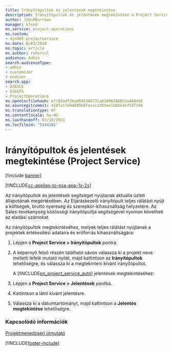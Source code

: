 ```yaml
---
title: Irányítópultok és jelentések megtekintése
description: Irányítópultok és jelentések megtekintése a Project Service szolgáltatásban
author: JohnPBurrows
manager: kfend
ms.service: project-operations
ms.custom:
- dyn365-projectservice
ms.date: 8/03/2018
ms.topic: article
ms.author: ruhercul
audience: Admin
search.audienceType:
- admin
- customizer
- enduser
search.app:
- D365CE
- D365PS
- ProjectOperations
ms.openlocfilehash: efc03adf2bad942386731a6189828802aa468d42
ms.sourcegitcommit: 418fa1fe9d605b8faccc2d5dee1b04b4e753f194
ms.translationtype: HT
ms.contentlocale: hu-HU
ms.lasthandoff: 02/10/2021
ms.locfileid: "5144101"
---
```

# <a name="view-dashboards-and-reports-project-service"></a>Irányítópultok és jelentések megtekintése (Project Service)

[!include [banner](../includes/psa-now-project-operations.md)]

[!INCLUDE[cc-applies-to-psa-app-1x-2x](../includes/cc-applies-to-psa-app-1x-2x.md)]

Az irányítópultok és jelentések segítséget nyújtanak aktuális üzleti állapotának megértésében. Az Eljáráskezelő irányítópult teljes rálátást nyújt a költségek, bruttó nyereség és szerepkör-kihasználtság helyzetére. Az Sales-tevékenység közösségi irányítópultja segítségével nyomon követheti az eladási számokat.  
  
 Az irányítópultok megtekintéséhez, melyek teljes rálátást nyújtanak a projektek értékesítési adataira és erőforrás kihasználtságára:  
  
1. Lépjen a **Project Service > Irányítópultok** pontra.  
  
2. A képernyő felső részén található sávon válassza ki a projekt neve melletti lefelé mutató nyilat, majd kattintson az **Irányítópultok** lehetőségre, és válassza ki a megtekinteni kívánt irányítópultot.  
  
   A [!INCLUDE[pn_project_service_auto](../includes/pn-project-service-auto.md)] jelentések megtekintéséhez:  
  
3. Lépjen a **Project Service > Jelentések** pontba.  
  
4. Kattintson a látni kívánt jelentésre.  
  
5. Válassza ki a dátumtartományt, majd kattintson a **Jelentés megtekintése** lehetőségre.  
  
### <a name="see-also"></a>Kapcsolódó információk  
 [Projektmenedzseri útmutató](../psa/project-manager-guide.md)


[!INCLUDE[footer-include](../includes/footer-banner.md)]